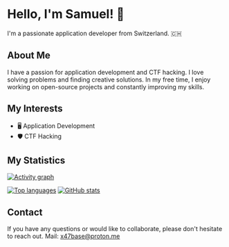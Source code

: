 # Hello, I'm Samuel! 👋

I'm a passionate application developer from Switzerland. 🇨🇭

## About Me

I have a passion for application development and CTF hacking. I love solving problems and finding creative solutions. In my free time, I enjoy working on open-source projects and constantly improving my skills.

## My Interests

- 🖥️ Application Development
- 🛡️ CTF Hacking

## My Statistics

[![Activity graph](https://github-readme-activity-graph.vercel.app/graph?username=x47base&theme=one-dark)](https://github.com/ashutosh00710/github-readme-activity-graph)

[![Top languages](https://github-readme-stats.vercel.app/api/top-langs/?username=x47base&theme=one_dark_pro)](https://github.com/anuraghazra/github-readme-stats)
[![GitHub stats](https://github-readme-stats.vercel.app/api?username=x47base&theme=one_dark_pro)](https://github.com/anuraghazra/github-readme-stats)


## Contact

If you have any questions or would like to collaborate, please don't hesitate to reach out.
Mail: x47base@proton.me


